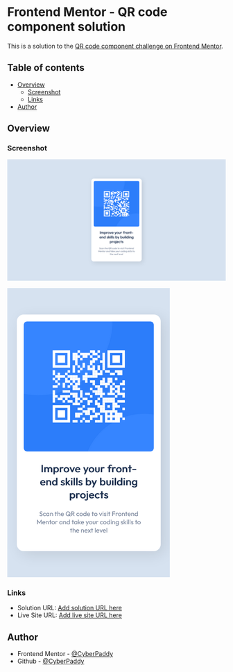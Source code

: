 # Frontend Mentor - QR code component solution

This is a solution to the [QR code component challenge on Frontend Mentor](https://www.frontendmentor.io/challenges/qr-code-component-iux_sIO_H).

## Table of contents

- [Overview](#overview)
  - [Screenshot](#screenshot)
  - [Links](#links)
- [Author](#author)

## Overview

### Screenshot

![Desktop screenshot](./images/desktop.png)

![Mobile screenshot](./images/mobile.png)

### Links

- Solution URL: [Add solution URL here](https://your-solution-url.com)
- Live Site URL: [Add live site URL here](https://your-live-site-url.com)

## Author

- Frontend Mentor - [@CyberPaddy](https://www.frontendmentor.io/profile/CyberPaddy)
- Github - [@CyberPaddy](https://github.com/CyberPaddy)
